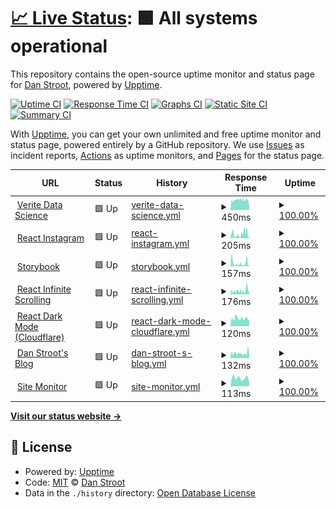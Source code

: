 # [📈 Live Status](https://dstroot.github.io/VDS_uptime): <!--live status--> **🟩 All systems operational**

This repository contains the open-source uptime monitor and status page for [Dan Stroot](https://danstroot.com), powered by [Upptime](https://github.com/upptime/upptime).

[![Uptime CI](https://github.com/koj-co/upptime/workflows/Uptime%20CI/badge.svg)](https://github.com/koj-co/upptime/actions?query=workflow%3A%22Uptime+CI%22)
[![Response Time CI](https://github.com/koj-co/upptime/workflows/Response%20Time%20CI/badge.svg)](https://github.com/koj-co/upptime/actions?query=workflow%3A%22Response+Time+CI%22)
[![Graphs CI](https://github.com/koj-co/upptime/workflows/Graphs%20CI/badge.svg)](https://github.com/koj-co/upptime/actions?query=workflow%3A%22Graphs+CI%22)
[![Static Site CI](https://github.com/koj-co/upptime/workflows/Static%20Site%20CI/badge.svg)](https://github.com/koj-co/upptime/actions?query=workflow%3A%22Static+Site+CI%22)
[![Summary CI](https://github.com/koj-co/upptime/workflows/Summary%20CI/badge.svg)](https://github.com/koj-co/upptime/actions?query=workflow%3A%22Summary+CI%22)

With [Upptime](https://upptime.js.org), you can get your own unlimited and free uptime monitor and status page, powered entirely by a GitHub repository. We use [Issues](https://github.com/dstroot/VDS_uptime/issues) as incident reports, [Actions](https://github.com/dstroot/VDS_uptime/actions) as uptime monitors, and [Pages](https://dstroot.github.io/VDS_uptime) for the status page.

<!--start: status pages-->
<!-- This summary is generated by Upptime (https://github.com/upptime/upptime) -->
<!-- Do not edit this manually, your changes will be overwritten -->
<!-- prettier-ignore -->
| URL | Status | History | Response Time | Uptime |
| --- | ------ | ------- | ------------- | ------ |
| <img alt="" src="https://favicons.githubusercontent.com/veritedatascience.com" height="13"> [Verite Data Science](https://veritedatascience.com/) | 🟩 Up | [verite-data-science.yml](https://github.com/dstroot/vds_uptime/commits/master/history/verite-data-science.yml) | <details><summary><img alt="Response time graph" src="./graphs/verite-data-science/response-time-week.png" height="20"> 450ms</summary><br><a href="https://dstroot.github.io/VDS_uptime/history/verite-data-science"><img alt="Response time 449" src="https://img.shields.io/endpoint?url=https%3A%2F%2Fraw.githubusercontent.com%2Fdstroot%2Fvds_uptime%2Fmaster%2Fapi%2Fverite-data-science%2Fresponse-time.json"></a><br><a href="https://dstroot.github.io/VDS_uptime/history/verite-data-science"><img alt="24-hour response time 387" src="https://img.shields.io/endpoint?url=https%3A%2F%2Fraw.githubusercontent.com%2Fdstroot%2Fvds_uptime%2Fmaster%2Fapi%2Fverite-data-science%2Fresponse-time-day.json"></a><br><a href="https://dstroot.github.io/VDS_uptime/history/verite-data-science"><img alt="7-day response time 450" src="https://img.shields.io/endpoint?url=https%3A%2F%2Fraw.githubusercontent.com%2Fdstroot%2Fvds_uptime%2Fmaster%2Fapi%2Fverite-data-science%2Fresponse-time-week.json"></a><br><a href="https://dstroot.github.io/VDS_uptime/history/verite-data-science"><img alt="30-day response time 449" src="https://img.shields.io/endpoint?url=https%3A%2F%2Fraw.githubusercontent.com%2Fdstroot%2Fvds_uptime%2Fmaster%2Fapi%2Fverite-data-science%2Fresponse-time-month.json"></a><br><a href="https://dstroot.github.io/VDS_uptime/history/verite-data-science"><img alt="1-year response time 449" src="https://img.shields.io/endpoint?url=https%3A%2F%2Fraw.githubusercontent.com%2Fdstroot%2Fvds_uptime%2Fmaster%2Fapi%2Fverite-data-science%2Fresponse-time-year.json"></a></details> | <details><summary><a href="https://dstroot.github.io/VDS_uptime/history/verite-data-science">100.00%</a></summary><a href="https://dstroot.github.io/VDS_uptime/history/verite-data-science"><img alt="All-time uptime 100.00%" src="https://img.shields.io/endpoint?url=https%3A%2F%2Fraw.githubusercontent.com%2Fdstroot%2Fvds_uptime%2Fmaster%2Fapi%2Fverite-data-science%2Fuptime.json"></a><br><a href="https://dstroot.github.io/VDS_uptime/history/verite-data-science"><img alt="24-hour uptime 100.00%" src="https://img.shields.io/endpoint?url=https%3A%2F%2Fraw.githubusercontent.com%2Fdstroot%2Fvds_uptime%2Fmaster%2Fapi%2Fverite-data-science%2Fuptime-day.json"></a><br><a href="https://dstroot.github.io/VDS_uptime/history/verite-data-science"><img alt="7-day uptime 100.00%" src="https://img.shields.io/endpoint?url=https%3A%2F%2Fraw.githubusercontent.com%2Fdstroot%2Fvds_uptime%2Fmaster%2Fapi%2Fverite-data-science%2Fuptime-week.json"></a><br><a href="https://dstroot.github.io/VDS_uptime/history/verite-data-science"><img alt="30-day uptime 100.00%" src="https://img.shields.io/endpoint?url=https%3A%2F%2Fraw.githubusercontent.com%2Fdstroot%2Fvds_uptime%2Fmaster%2Fapi%2Fverite-data-science%2Fuptime-month.json"></a><br><a href="https://dstroot.github.io/VDS_uptime/history/verite-data-science"><img alt="1-year uptime 100.00%" src="https://img.shields.io/endpoint?url=https%3A%2F%2Fraw.githubusercontent.com%2Fdstroot%2Fvds_uptime%2Fmaster%2Fapi%2Fverite-data-science%2Fuptime-year.json"></a></details>
| <img alt="" src="https://favicons.githubusercontent.com/affectionate-aryabhata-c22561.netlify.app" height="13"> [React Instagram](https://affectionate-aryabhata-c22561.netlify.app/) | 🟩 Up | [react-instagram.yml](https://github.com/dstroot/vds_uptime/commits/master/history/react-instagram.yml) | <details><summary><img alt="Response time graph" src="./graphs/react-instagram/response-time-week.png" height="20"> 205ms</summary><br><a href="https://dstroot.github.io/VDS_uptime/history/react-instagram"><img alt="Response time 196" src="https://img.shields.io/endpoint?url=https%3A%2F%2Fraw.githubusercontent.com%2Fdstroot%2Fvds_uptime%2Fmaster%2Fapi%2Freact-instagram%2Fresponse-time.json"></a><br><a href="https://dstroot.github.io/VDS_uptime/history/react-instagram"><img alt="24-hour response time 189" src="https://img.shields.io/endpoint?url=https%3A%2F%2Fraw.githubusercontent.com%2Fdstroot%2Fvds_uptime%2Fmaster%2Fapi%2Freact-instagram%2Fresponse-time-day.json"></a><br><a href="https://dstroot.github.io/VDS_uptime/history/react-instagram"><img alt="7-day response time 205" src="https://img.shields.io/endpoint?url=https%3A%2F%2Fraw.githubusercontent.com%2Fdstroot%2Fvds_uptime%2Fmaster%2Fapi%2Freact-instagram%2Fresponse-time-week.json"></a><br><a href="https://dstroot.github.io/VDS_uptime/history/react-instagram"><img alt="30-day response time 196" src="https://img.shields.io/endpoint?url=https%3A%2F%2Fraw.githubusercontent.com%2Fdstroot%2Fvds_uptime%2Fmaster%2Fapi%2Freact-instagram%2Fresponse-time-month.json"></a><br><a href="https://dstroot.github.io/VDS_uptime/history/react-instagram"><img alt="1-year response time 196" src="https://img.shields.io/endpoint?url=https%3A%2F%2Fraw.githubusercontent.com%2Fdstroot%2Fvds_uptime%2Fmaster%2Fapi%2Freact-instagram%2Fresponse-time-year.json"></a></details> | <details><summary><a href="https://dstroot.github.io/VDS_uptime/history/react-instagram">100.00%</a></summary><a href="https://dstroot.github.io/VDS_uptime/history/react-instagram"><img alt="All-time uptime 100.00%" src="https://img.shields.io/endpoint?url=https%3A%2F%2Fraw.githubusercontent.com%2Fdstroot%2Fvds_uptime%2Fmaster%2Fapi%2Freact-instagram%2Fuptime.json"></a><br><a href="https://dstroot.github.io/VDS_uptime/history/react-instagram"><img alt="24-hour uptime 100.00%" src="https://img.shields.io/endpoint?url=https%3A%2F%2Fraw.githubusercontent.com%2Fdstroot%2Fvds_uptime%2Fmaster%2Fapi%2Freact-instagram%2Fuptime-day.json"></a><br><a href="https://dstroot.github.io/VDS_uptime/history/react-instagram"><img alt="7-day uptime 100.00%" src="https://img.shields.io/endpoint?url=https%3A%2F%2Fraw.githubusercontent.com%2Fdstroot%2Fvds_uptime%2Fmaster%2Fapi%2Freact-instagram%2Fuptime-week.json"></a><br><a href="https://dstroot.github.io/VDS_uptime/history/react-instagram"><img alt="30-day uptime 100.00%" src="https://img.shields.io/endpoint?url=https%3A%2F%2Fraw.githubusercontent.com%2Fdstroot%2Fvds_uptime%2Fmaster%2Fapi%2Freact-instagram%2Fuptime-month.json"></a><br><a href="https://dstroot.github.io/VDS_uptime/history/react-instagram"><img alt="1-year uptime 100.00%" src="https://img.shields.io/endpoint?url=https%3A%2F%2Fraw.githubusercontent.com%2Fdstroot%2Fvds_uptime%2Fmaster%2Fapi%2Freact-instagram%2Fuptime-year.json"></a></details>
| <img alt="" src="https://favicons.githubusercontent.com/zealous-fermat-ea58fd.netlify.app" height="13"> [Storybook](https://zealous-fermat-ea58fd.netlify.app/) | 🟩 Up | [storybook.yml](https://github.com/dstroot/vds_uptime/commits/master/history/storybook.yml) | <details><summary><img alt="Response time graph" src="./graphs/storybook/response-time-week.png" height="20"> 157ms</summary><br><a href="https://dstroot.github.io/VDS_uptime/history/storybook"><img alt="Response time 156" src="https://img.shields.io/endpoint?url=https%3A%2F%2Fraw.githubusercontent.com%2Fdstroot%2Fvds_uptime%2Fmaster%2Fapi%2Fstorybook%2Fresponse-time.json"></a><br><a href="https://dstroot.github.io/VDS_uptime/history/storybook"><img alt="24-hour response time 190" src="https://img.shields.io/endpoint?url=https%3A%2F%2Fraw.githubusercontent.com%2Fdstroot%2Fvds_uptime%2Fmaster%2Fapi%2Fstorybook%2Fresponse-time-day.json"></a><br><a href="https://dstroot.github.io/VDS_uptime/history/storybook"><img alt="7-day response time 157" src="https://img.shields.io/endpoint?url=https%3A%2F%2Fraw.githubusercontent.com%2Fdstroot%2Fvds_uptime%2Fmaster%2Fapi%2Fstorybook%2Fresponse-time-week.json"></a><br><a href="https://dstroot.github.io/VDS_uptime/history/storybook"><img alt="30-day response time 156" src="https://img.shields.io/endpoint?url=https%3A%2F%2Fraw.githubusercontent.com%2Fdstroot%2Fvds_uptime%2Fmaster%2Fapi%2Fstorybook%2Fresponse-time-month.json"></a><br><a href="https://dstroot.github.io/VDS_uptime/history/storybook"><img alt="1-year response time 156" src="https://img.shields.io/endpoint?url=https%3A%2F%2Fraw.githubusercontent.com%2Fdstroot%2Fvds_uptime%2Fmaster%2Fapi%2Fstorybook%2Fresponse-time-year.json"></a></details> | <details><summary><a href="https://dstroot.github.io/VDS_uptime/history/storybook">100.00%</a></summary><a href="https://dstroot.github.io/VDS_uptime/history/storybook"><img alt="All-time uptime 100.00%" src="https://img.shields.io/endpoint?url=https%3A%2F%2Fraw.githubusercontent.com%2Fdstroot%2Fvds_uptime%2Fmaster%2Fapi%2Fstorybook%2Fuptime.json"></a><br><a href="https://dstroot.github.io/VDS_uptime/history/storybook"><img alt="24-hour uptime 100.00%" src="https://img.shields.io/endpoint?url=https%3A%2F%2Fraw.githubusercontent.com%2Fdstroot%2Fvds_uptime%2Fmaster%2Fapi%2Fstorybook%2Fuptime-day.json"></a><br><a href="https://dstroot.github.io/VDS_uptime/history/storybook"><img alt="7-day uptime 100.00%" src="https://img.shields.io/endpoint?url=https%3A%2F%2Fraw.githubusercontent.com%2Fdstroot%2Fvds_uptime%2Fmaster%2Fapi%2Fstorybook%2Fuptime-week.json"></a><br><a href="https://dstroot.github.io/VDS_uptime/history/storybook"><img alt="30-day uptime 100.00%" src="https://img.shields.io/endpoint?url=https%3A%2F%2Fraw.githubusercontent.com%2Fdstroot%2Fvds_uptime%2Fmaster%2Fapi%2Fstorybook%2Fuptime-month.json"></a><br><a href="https://dstroot.github.io/VDS_uptime/history/storybook"><img alt="1-year uptime 100.00%" src="https://img.shields.io/endpoint?url=https%3A%2F%2Fraw.githubusercontent.com%2Fdstroot%2Fvds_uptime%2Fmaster%2Fapi%2Fstorybook%2Fuptime-year.json"></a></details>
| <img alt="" src="https://favicons.githubusercontent.com/modest-panini-61a8ce.netlify.app" height="13"> [React Infinite Scrolling](https://modest-panini-61a8ce.netlify.app/) | 🟩 Up | [react-infinite-scrolling.yml](https://github.com/dstroot/vds_uptime/commits/master/history/react-infinite-scrolling.yml) | <details><summary><img alt="Response time graph" src="./graphs/react-infinite-scrolling/response-time-week.png" height="20"> 176ms</summary><br><a href="https://dstroot.github.io/VDS_uptime/history/react-infinite-scrolling"><img alt="Response time 184" src="https://img.shields.io/endpoint?url=https%3A%2F%2Fraw.githubusercontent.com%2Fdstroot%2Fvds_uptime%2Fmaster%2Fapi%2Freact-infinite-scrolling%2Fresponse-time.json"></a><br><a href="https://dstroot.github.io/VDS_uptime/history/react-infinite-scrolling"><img alt="24-hour response time 272" src="https://img.shields.io/endpoint?url=https%3A%2F%2Fraw.githubusercontent.com%2Fdstroot%2Fvds_uptime%2Fmaster%2Fapi%2Freact-infinite-scrolling%2Fresponse-time-day.json"></a><br><a href="https://dstroot.github.io/VDS_uptime/history/react-infinite-scrolling"><img alt="7-day response time 176" src="https://img.shields.io/endpoint?url=https%3A%2F%2Fraw.githubusercontent.com%2Fdstroot%2Fvds_uptime%2Fmaster%2Fapi%2Freact-infinite-scrolling%2Fresponse-time-week.json"></a><br><a href="https://dstroot.github.io/VDS_uptime/history/react-infinite-scrolling"><img alt="30-day response time 184" src="https://img.shields.io/endpoint?url=https%3A%2F%2Fraw.githubusercontent.com%2Fdstroot%2Fvds_uptime%2Fmaster%2Fapi%2Freact-infinite-scrolling%2Fresponse-time-month.json"></a><br><a href="https://dstroot.github.io/VDS_uptime/history/react-infinite-scrolling"><img alt="1-year response time 184" src="https://img.shields.io/endpoint?url=https%3A%2F%2Fraw.githubusercontent.com%2Fdstroot%2Fvds_uptime%2Fmaster%2Fapi%2Freact-infinite-scrolling%2Fresponse-time-year.json"></a></details> | <details><summary><a href="https://dstroot.github.io/VDS_uptime/history/react-infinite-scrolling">100.00%</a></summary><a href="https://dstroot.github.io/VDS_uptime/history/react-infinite-scrolling"><img alt="All-time uptime 100.00%" src="https://img.shields.io/endpoint?url=https%3A%2F%2Fraw.githubusercontent.com%2Fdstroot%2Fvds_uptime%2Fmaster%2Fapi%2Freact-infinite-scrolling%2Fuptime.json"></a><br><a href="https://dstroot.github.io/VDS_uptime/history/react-infinite-scrolling"><img alt="24-hour uptime 100.00%" src="https://img.shields.io/endpoint?url=https%3A%2F%2Fraw.githubusercontent.com%2Fdstroot%2Fvds_uptime%2Fmaster%2Fapi%2Freact-infinite-scrolling%2Fuptime-day.json"></a><br><a href="https://dstroot.github.io/VDS_uptime/history/react-infinite-scrolling"><img alt="7-day uptime 100.00%" src="https://img.shields.io/endpoint?url=https%3A%2F%2Fraw.githubusercontent.com%2Fdstroot%2Fvds_uptime%2Fmaster%2Fapi%2Freact-infinite-scrolling%2Fuptime-week.json"></a><br><a href="https://dstroot.github.io/VDS_uptime/history/react-infinite-scrolling"><img alt="30-day uptime 100.00%" src="https://img.shields.io/endpoint?url=https%3A%2F%2Fraw.githubusercontent.com%2Fdstroot%2Fvds_uptime%2Fmaster%2Fapi%2Freact-infinite-scrolling%2Fuptime-month.json"></a><br><a href="https://dstroot.github.io/VDS_uptime/history/react-infinite-scrolling"><img alt="1-year uptime 100.00%" src="https://img.shields.io/endpoint?url=https%3A%2F%2Fraw.githubusercontent.com%2Fdstroot%2Fvds_uptime%2Fmaster%2Fapi%2Freact-infinite-scrolling%2Fuptime-year.json"></a></details>
| <img alt="" src="https://favicons.githubusercontent.com/react-darkmode.burley.workers.dev" height="13"> [React Dark Mode (Cloudflare)](https://react-darkmode.burley.workers.dev/) | 🟩 Up | [react-dark-mode-cloudflare.yml](https://github.com/dstroot/vds_uptime/commits/master/history/react-dark-mode-cloudflare.yml) | <details><summary><img alt="Response time graph" src="./graphs/react-dark-mode-cloudflare/response-time-week.png" height="20"> 120ms</summary><br><a href="https://dstroot.github.io/VDS_uptime/history/react-dark-mode-cloudflare"><img alt="Response time 130" src="https://img.shields.io/endpoint?url=https%3A%2F%2Fraw.githubusercontent.com%2Fdstroot%2Fvds_uptime%2Fmaster%2Fapi%2Freact-dark-mode-cloudflare%2Fresponse-time.json"></a><br><a href="https://dstroot.github.io/VDS_uptime/history/react-dark-mode-cloudflare"><img alt="24-hour response time 110" src="https://img.shields.io/endpoint?url=https%3A%2F%2Fraw.githubusercontent.com%2Fdstroot%2Fvds_uptime%2Fmaster%2Fapi%2Freact-dark-mode-cloudflare%2Fresponse-time-day.json"></a><br><a href="https://dstroot.github.io/VDS_uptime/history/react-dark-mode-cloudflare"><img alt="7-day response time 120" src="https://img.shields.io/endpoint?url=https%3A%2F%2Fraw.githubusercontent.com%2Fdstroot%2Fvds_uptime%2Fmaster%2Fapi%2Freact-dark-mode-cloudflare%2Fresponse-time-week.json"></a><br><a href="https://dstroot.github.io/VDS_uptime/history/react-dark-mode-cloudflare"><img alt="30-day response time 130" src="https://img.shields.io/endpoint?url=https%3A%2F%2Fraw.githubusercontent.com%2Fdstroot%2Fvds_uptime%2Fmaster%2Fapi%2Freact-dark-mode-cloudflare%2Fresponse-time-month.json"></a><br><a href="https://dstroot.github.io/VDS_uptime/history/react-dark-mode-cloudflare"><img alt="1-year response time 130" src="https://img.shields.io/endpoint?url=https%3A%2F%2Fraw.githubusercontent.com%2Fdstroot%2Fvds_uptime%2Fmaster%2Fapi%2Freact-dark-mode-cloudflare%2Fresponse-time-year.json"></a></details> | <details><summary><a href="https://dstroot.github.io/VDS_uptime/history/react-dark-mode-cloudflare">100.00%</a></summary><a href="https://dstroot.github.io/VDS_uptime/history/react-dark-mode-cloudflare"><img alt="All-time uptime 100.00%" src="https://img.shields.io/endpoint?url=https%3A%2F%2Fraw.githubusercontent.com%2Fdstroot%2Fvds_uptime%2Fmaster%2Fapi%2Freact-dark-mode-cloudflare%2Fuptime.json"></a><br><a href="https://dstroot.github.io/VDS_uptime/history/react-dark-mode-cloudflare"><img alt="24-hour uptime 100.00%" src="https://img.shields.io/endpoint?url=https%3A%2F%2Fraw.githubusercontent.com%2Fdstroot%2Fvds_uptime%2Fmaster%2Fapi%2Freact-dark-mode-cloudflare%2Fuptime-day.json"></a><br><a href="https://dstroot.github.io/VDS_uptime/history/react-dark-mode-cloudflare"><img alt="7-day uptime 100.00%" src="https://img.shields.io/endpoint?url=https%3A%2F%2Fraw.githubusercontent.com%2Fdstroot%2Fvds_uptime%2Fmaster%2Fapi%2Freact-dark-mode-cloudflare%2Fuptime-week.json"></a><br><a href="https://dstroot.github.io/VDS_uptime/history/react-dark-mode-cloudflare"><img alt="30-day uptime 100.00%" src="https://img.shields.io/endpoint?url=https%3A%2F%2Fraw.githubusercontent.com%2Fdstroot%2Fvds_uptime%2Fmaster%2Fapi%2Freact-dark-mode-cloudflare%2Fuptime-month.json"></a><br><a href="https://dstroot.github.io/VDS_uptime/history/react-dark-mode-cloudflare"><img alt="1-year uptime 100.00%" src="https://img.shields.io/endpoint?url=https%3A%2F%2Fraw.githubusercontent.com%2Fdstroot%2Fvds_uptime%2Fmaster%2Fapi%2Freact-dark-mode-cloudflare%2Fuptime-year.json"></a></details>
| <img alt="" src="https://favicons.githubusercontent.com/danstroot.com" height="13"> [Dan Stroot's Blog](https://danstroot.com/) | 🟩 Up | [dan-stroot-s-blog.yml](https://github.com/dstroot/vds_uptime/commits/master/history/dan-stroot-s-blog.yml) | <details><summary><img alt="Response time graph" src="./graphs/dan-stroot-s-blog/response-time-week.png" height="20"> 132ms</summary><br><a href="https://dstroot.github.io/VDS_uptime/history/dan-stroot-s-blog"><img alt="Response time 132" src="https://img.shields.io/endpoint?url=https%3A%2F%2Fraw.githubusercontent.com%2Fdstroot%2Fvds_uptime%2Fmaster%2Fapi%2Fdan-stroot-s-blog%2Fresponse-time.json"></a><br><a href="https://dstroot.github.io/VDS_uptime/history/dan-stroot-s-blog"><img alt="24-hour response time 155" src="https://img.shields.io/endpoint?url=https%3A%2F%2Fraw.githubusercontent.com%2Fdstroot%2Fvds_uptime%2Fmaster%2Fapi%2Fdan-stroot-s-blog%2Fresponse-time-day.json"></a><br><a href="https://dstroot.github.io/VDS_uptime/history/dan-stroot-s-blog"><img alt="7-day response time 132" src="https://img.shields.io/endpoint?url=https%3A%2F%2Fraw.githubusercontent.com%2Fdstroot%2Fvds_uptime%2Fmaster%2Fapi%2Fdan-stroot-s-blog%2Fresponse-time-week.json"></a><br><a href="https://dstroot.github.io/VDS_uptime/history/dan-stroot-s-blog"><img alt="30-day response time 132" src="https://img.shields.io/endpoint?url=https%3A%2F%2Fraw.githubusercontent.com%2Fdstroot%2Fvds_uptime%2Fmaster%2Fapi%2Fdan-stroot-s-blog%2Fresponse-time-month.json"></a><br><a href="https://dstroot.github.io/VDS_uptime/history/dan-stroot-s-blog"><img alt="1-year response time 132" src="https://img.shields.io/endpoint?url=https%3A%2F%2Fraw.githubusercontent.com%2Fdstroot%2Fvds_uptime%2Fmaster%2Fapi%2Fdan-stroot-s-blog%2Fresponse-time-year.json"></a></details> | <details><summary><a href="https://dstroot.github.io/VDS_uptime/history/dan-stroot-s-blog">100.00%</a></summary><a href="https://dstroot.github.io/VDS_uptime/history/dan-stroot-s-blog"><img alt="All-time uptime 100.00%" src="https://img.shields.io/endpoint?url=https%3A%2F%2Fraw.githubusercontent.com%2Fdstroot%2Fvds_uptime%2Fmaster%2Fapi%2Fdan-stroot-s-blog%2Fuptime.json"></a><br><a href="https://dstroot.github.io/VDS_uptime/history/dan-stroot-s-blog"><img alt="24-hour uptime 100.00%" src="https://img.shields.io/endpoint?url=https%3A%2F%2Fraw.githubusercontent.com%2Fdstroot%2Fvds_uptime%2Fmaster%2Fapi%2Fdan-stroot-s-blog%2Fuptime-day.json"></a><br><a href="https://dstroot.github.io/VDS_uptime/history/dan-stroot-s-blog"><img alt="7-day uptime 100.00%" src="https://img.shields.io/endpoint?url=https%3A%2F%2Fraw.githubusercontent.com%2Fdstroot%2Fvds_uptime%2Fmaster%2Fapi%2Fdan-stroot-s-blog%2Fuptime-week.json"></a><br><a href="https://dstroot.github.io/VDS_uptime/history/dan-stroot-s-blog"><img alt="30-day uptime 100.00%" src="https://img.shields.io/endpoint?url=https%3A%2F%2Fraw.githubusercontent.com%2Fdstroot%2Fvds_uptime%2Fmaster%2Fapi%2Fdan-stroot-s-blog%2Fuptime-month.json"></a><br><a href="https://dstroot.github.io/VDS_uptime/history/dan-stroot-s-blog"><img alt="1-year uptime 100.00%" src="https://img.shields.io/endpoint?url=https%3A%2F%2Fraw.githubusercontent.com%2Fdstroot%2Fvds_uptime%2Fmaster%2Fapi%2Fdan-stroot-s-blog%2Fuptime-year.json"></a></details>
| <img alt="" src="https://favicons.githubusercontent.com/dstroot.github.io" height="13"> [Site Monitor](https://dstroot.github.io/vds_uptime/) | 🟩 Up | [site-monitor.yml](https://github.com/dstroot/vds_uptime/commits/master/history/site-monitor.yml) | <details><summary><img alt="Response time graph" src="./graphs/site-monitor/response-time-week.png" height="20"> 113ms</summary><br><a href="https://dstroot.github.io/VDS_uptime/history/site-monitor"><img alt="Response time 113" src="https://img.shields.io/endpoint?url=https%3A%2F%2Fraw.githubusercontent.com%2Fdstroot%2Fvds_uptime%2Fmaster%2Fapi%2Fsite-monitor%2Fresponse-time.json"></a><br><a href="https://dstroot.github.io/VDS_uptime/history/site-monitor"><img alt="24-hour response time 113" src="https://img.shields.io/endpoint?url=https%3A%2F%2Fraw.githubusercontent.com%2Fdstroot%2Fvds_uptime%2Fmaster%2Fapi%2Fsite-monitor%2Fresponse-time-day.json"></a><br><a href="https://dstroot.github.io/VDS_uptime/history/site-monitor"><img alt="7-day response time 113" src="https://img.shields.io/endpoint?url=https%3A%2F%2Fraw.githubusercontent.com%2Fdstroot%2Fvds_uptime%2Fmaster%2Fapi%2Fsite-monitor%2Fresponse-time-week.json"></a><br><a href="https://dstroot.github.io/VDS_uptime/history/site-monitor"><img alt="30-day response time 113" src="https://img.shields.io/endpoint?url=https%3A%2F%2Fraw.githubusercontent.com%2Fdstroot%2Fvds_uptime%2Fmaster%2Fapi%2Fsite-monitor%2Fresponse-time-month.json"></a><br><a href="https://dstroot.github.io/VDS_uptime/history/site-monitor"><img alt="1-year response time 113" src="https://img.shields.io/endpoint?url=https%3A%2F%2Fraw.githubusercontent.com%2Fdstroot%2Fvds_uptime%2Fmaster%2Fapi%2Fsite-monitor%2Fresponse-time-year.json"></a></details> | <details><summary><a href="https://dstroot.github.io/VDS_uptime/history/site-monitor">100.00%</a></summary><a href="https://dstroot.github.io/VDS_uptime/history/site-monitor"><img alt="All-time uptime 100.00%" src="https://img.shields.io/endpoint?url=https%3A%2F%2Fraw.githubusercontent.com%2Fdstroot%2Fvds_uptime%2Fmaster%2Fapi%2Fsite-monitor%2Fuptime.json"></a><br><a href="https://dstroot.github.io/VDS_uptime/history/site-monitor"><img alt="24-hour uptime 100.00%" src="https://img.shields.io/endpoint?url=https%3A%2F%2Fraw.githubusercontent.com%2Fdstroot%2Fvds_uptime%2Fmaster%2Fapi%2Fsite-monitor%2Fuptime-day.json"></a><br><a href="https://dstroot.github.io/VDS_uptime/history/site-monitor"><img alt="7-day uptime 100.00%" src="https://img.shields.io/endpoint?url=https%3A%2F%2Fraw.githubusercontent.com%2Fdstroot%2Fvds_uptime%2Fmaster%2Fapi%2Fsite-monitor%2Fuptime-week.json"></a><br><a href="https://dstroot.github.io/VDS_uptime/history/site-monitor"><img alt="30-day uptime 100.00%" src="https://img.shields.io/endpoint?url=https%3A%2F%2Fraw.githubusercontent.com%2Fdstroot%2Fvds_uptime%2Fmaster%2Fapi%2Fsite-monitor%2Fuptime-month.json"></a><br><a href="https://dstroot.github.io/VDS_uptime/history/site-monitor"><img alt="1-year uptime 100.00%" src="https://img.shields.io/endpoint?url=https%3A%2F%2Fraw.githubusercontent.com%2Fdstroot%2Fvds_uptime%2Fmaster%2Fapi%2Fsite-monitor%2Fuptime-year.json"></a></details>

<!--end: status pages-->

[**Visit our status website →**](https://dstroot.github.io/VDS_uptime)

## 📄 License

- Powered by: [Upptime](https://github.com/upptime/upptime)
- Code: [MIT](./LICENSE) © [Dan Stroot](https://danstroot.com)
- Data in the `./history` directory: [Open Database License](https://opendatacommons.org/licenses/odbl/1-0/)
